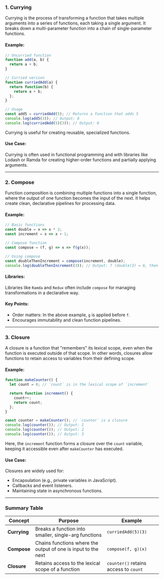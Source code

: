 ### 1. **Currying**
Currying is the process of transforming a function that takes multiple arguments into a series of functions, each taking a single argument. It breaks down a multi-parameter function into a chain of single-parameter functions.

#### Example:
```javascript
// Uncurried function
function add(a, b) {
  return a + b;
}

// Curried version
function curriedAdd(a) {
  return function(b) {
    return a + b;
  };
}

// Usage
const add5 = curriedAdd(5); // Returns a function that adds 5
console.log(add5(3)); // Output: 8
console.log(curriedAdd(5)(3)); // Output: 8
```

Currying is useful for creating reusable, specialized functions.

#### Use Case:
Currying is often used in functional programming and with libraries like Lodash or Ramda for creating higher-order functions and partially applying arguments.

---

### 2. **Compose**
Function composition is combining multiple functions into a single function, where the output of one function becomes the input of the next. It helps create clean, declarative pipelines for processing data.

#### Example:
```javascript
// Basic functions
const double = x => x * 2;
const increment = x => x + 1;

// Compose function
const compose = (f, g) => x => f(g(x));

// Using compose
const doubleThenIncrement = compose(increment, double);
console.log(doubleThenIncrement(3)); // Output: 7 (double(3) = 6, then increment(6) = 7)
```

#### Libraries:
Libraries like `Ramda` and `Redux` often include `compose` for managing transformations in a declarative way.

#### Key Points:
- Order matters: In the above example, `g` is applied before `f`.
- Encourages immutability and clean function pipelines.

---

### 3. **Closure**
A closure is a function that "remembers" its lexical scope, even when the function is executed outside of that scope. In other words, closures allow functions to retain access to variables from their defining scope.

#### Example:
```javascript
function makeCounter() {
  let count = 0; // `count` is in the lexical scope of `increment`

  return function increment() {
    count++;
    return count;
  };
}

const counter = makeCounter(); // `counter` is a closure
console.log(counter()); // Output: 1
console.log(counter()); // Output: 2
console.log(counter()); // Output: 3
```

Here, the `increment` function forms a closure over the `count` variable, keeping it accessible even after `makeCounter` has executed.

#### Use Case:
Closures are widely used for:
- Encapsulation (e.g., private variables in JavaScript).
- Callbacks and event listeners.
- Maintaining state in asynchronous functions.

---

### Summary Table

| Concept       | Purpose                                     | Example                                  |
|---------------|---------------------------------------------|------------------------------------------|
| **Currying**  | Breaks a function into smaller, single-arg functions | `curriedAdd(5)(3)` |
| **Compose**   | Chains functions where the output of one is input to the next | `compose(f, g)(x)` |
| **Closure**   | Retains access to the lexical scope of a function | `counter()` retains access to `count` |
